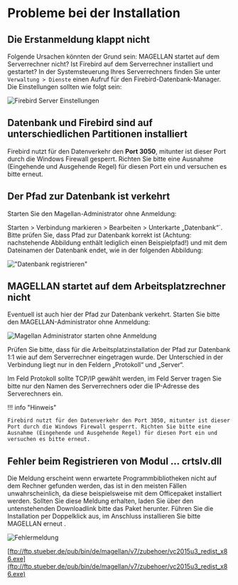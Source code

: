 # Probleme bei der Installation

## Die Erstanmeldung klappt nicht

Folgende Ursachen könnten der Grund sein: MAGELLAN startet auf dem Serverrechner nicht? Ist Firebird auf dem Serverrechner installiert und gestartet? In der Systemsteuerung Ihres Serverrechners finden Sie unter `Verwaltung > Dienste` einen Aufruf für den Firebird-Datenbank-Manager. Die Einstellungen sollten wie folgt sein:

![Firebird Server Einstellungen](/assets/images/fb-control.png)

## Datenbank und Firebird sind auf unterschiedlichen Partitionen installiert

Firebird nutzt für den Datenverkehr den **Port 3050**, mitunter ist dieser Port durch die Windows Firewall gesperrt. Richten Sie bitte eine Ausnahme (Eingehende und Ausgehende Regel) für diesen Port ein und versuchen es bitte erneut.

## Der Pfad zur Datenbank ist verkehrt

 Starten Sie den Magellan-Administrator ohne Anmeldung:

 Starten > Verbindung markieren > Bearbeiten > Unterkarte „Datenbank“`. Bitte prüfen Sie, dass Pfad zur Datenbank korrekt ist (Achtung: nachstehende Abbildung enthält lediglich einen Beispielpfad!) und mit dem Dateinamen der Datenbank endet, wie in der folgenden Abbildung:

!["Datenbank registrieren"](/assets/images/admin-connection-dialog.png )

## MAGELLAN startet auf dem Arbeitsplatzrechner nicht

Eventuell ist auch hier der Pfad zur Datenbank verkehrt. Starten Sie bitte den MAGELLAN-Administrator ohne Anmeldung:

![Magellan Administrator starten ohne Anmeldung](/assets/images/admin-ohne-anmeldung.png)

Prüfen Sie bitte, dass für die Arbeitsplatzinstallation der Pfad zur Datenbank 1:1 wie auf dem Serverrechner eingetragen wurde. Der Unterschied in der Verbindung liegt nur in den Feldern „Protokoll“ und „Server“.

Im Feld Protokoll sollte TCP/IP gewählt werden, im Feld Server tragen Sie bitte nur den Namen des Serverrechners oder die IP-Adresse des Serverechners ein.

!!! info "Hinweis"

    Firebird nutzt für den Datenverkehr den Port 3050, mitunter ist dieser Port durch die Windows Firewall gesperrt. Richten Sie bitte eine Ausnahme (Eingehende und Ausgehende Regel) für diesen Port ein und versuchen es bitte erneut.

## Fehler beim Registrieren von Modul ... crtslv.dll

Die Meldung erscheint wenn erwartete Programmbibliotheken nicht auf dem Rechner gefunden werden, das ist in den meisten Fällen unwahrscheinlich, da diese beispielsweise mit dem Officepaket installiert werden. Sollten Sie diese Meldung erhalten, laden Sie über den untenstehenden Downloadlink bitte das Paket herunter.
Führen Sie die Installation per Doppelklick aus, im Anschluss installieren Sie bitte MAGELLAN erneut .

![Fehlermeldung](/assets/images/installation/fehler_cr.png)

[ftp://ftp.stueber.de/pub/bin/de/magellan/v7/zubehoer/vc2015u3_redist_x86.exe](ftp://ftp.stueber.de/pub/bin/de/magellan/v7/zubehoer/vc2015u3_redist_x86.exe)
